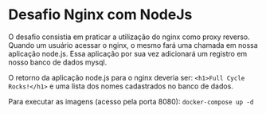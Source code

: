 # Desafio Nginx com NodeJs

O desafio consistia em praticar a utilização do nginx como proxy reverso. Quando um usuário acessar o nginx, o mesmo fará uma chamada em nossa aplicação node.js. Essa aplicação por sua vez adicionará um registro em nosso banco de dados mysql.

O retorno da aplicação node.js para o nginx deveria ser: `<h1>Full Cycle Rocks!</h1>` e uma lista dos nomes cadastrados no banco de dados.

Para executar as imagens (acesso pela porta 8080): `docker-compose up -d` 